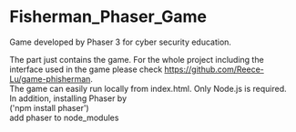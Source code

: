 # Fisherman_Phaser_Game
Game developed by Phaser 3 for cyber security education.

The part just contains the game. For the whole project including the interface used in the game please check https://github.com/Reece-Lu/game-phisherman.  
The game can easily run locally from index.html. Only Node.js is required.  
In addition, installing Phaser by   
('npm install phaser')    
add phaser to node_modules
